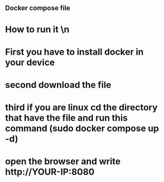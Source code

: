 ## Docker compose file 
# How to run it \n 
# First you have to install docker in your device 
# second download the file 
# third if you are linux cd the directory that have the file and run this command (sudo docker compose up -d)
# open the browser and write http://YOUR-IP:8080 
